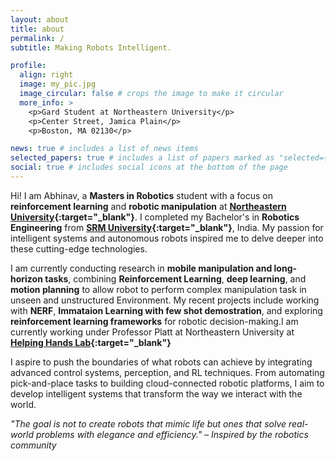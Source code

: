 ```yaml
---
layout: about
title: about
permalink: /
subtitle: Making Robots Intelligent.

profile:
  align: right
  image: my_pic.jpg
  image_circular: false # crops the image to make it circular
  more_info: >
    <p>Gard Student at Northeastern University</p>
    <p>Center Street, Jamica Plain</p>
    <p>Boston, MA 02130</p>

news: true # includes a list of news items
selected_papers: true # includes a list of papers marked as "selected={true}"
social: true # includes social icons at the bottom of the page
---
```


Hi! I am Abhinav, a **Masters in Robotics** student with a focus on **reinforcement learning** and **robotic manipulation** at **[Northeastern University](https://graduate.northeastern.edu/program/master-of-science-in-robotics-17772/){:target="\_blank"}**. I completed my Bachelor's in **Robotics Engineering** from **[SRM University](https://example.com){:target="\_blank"}**, India. My passion for intelligent systems and autonomous robots inspired me to delve deeper into these cutting-edge technologies.

I am currently conducting research in **mobile manipulation and long-horizon tasks**, combining **Reinforcement Learning**, **deep learning**, and **motion planning** to allow robot to perform complex manipulation task in unseen and unstructured Environment. My recent projects include working with **NERF**, **Immataion Learning with few shot demostration**, and exploring **reinforcement learning frameworks** for robotic decision-making.I am currently working under Professor Platt at Northeastern University at **[Helping Hands Lab](https://www2.ccs.neu.edu/research/helpinghands/people/){:target="\_blank"}**

I aspire to push the boundaries of what robots can achieve by integrating advanced control systems, perception, and RL techniques. From automating pick-and-place tasks to building cloud-connected robotic platforms, I aim to develop intelligent systems that transform the way we interact with the world.

*"The goal is not to create robots that mimic life but ones that solve real-world problems with elegance and efficiency." – Inspired by the robotics community*